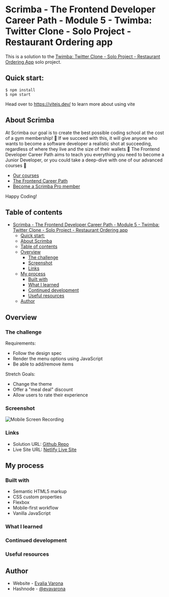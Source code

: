 # Scrimba - The Frontend Developer Career Path - Module 5 - Twimba: Twitter Clone - Solo Project - Restaurant Ordering app

This is a solution to the [Twimba: Twitter Clone - Solo Project - Restaurant Ordering App](https://scrimba.com/playlist/p5PpdAw) solo project.

## Quick start:

```
$ npm install
$ npm start
```

Head over to https://vitejs.dev/ to learn more about using vite

## About Scrimba

At Scrimba our goal is to create the best possible coding school at the cost of a gym membership! 💜
If we succeed with this, it will give anyone who wants to become a software developer a realistic shot at succeeding, regardless of where they live and the size of their wallets 🎉
The Frontend Developer Career Path aims to teach you everything you need to become a Junior Developer, or you could take a deep-dive with one of our advanced courses 🚀

- [Our courses](https://scrimba.com/allcourses)
- [The Frontend Career Path](https://scrimba.com/learn/frontend)
- [Become a Scrimba Pro member](https://scrimba.com/pricing)

Happy Coding!

## Table of contents

- [Scrimba - The Frontend Developer Career Path - Module 5 - Twimba: Twitter Clone - Solo Project - Restaurant Ordering app](#scrimba---the-frontend-developer-career-path---module-5---twimba-twitter-clone---solo-project---restaurant-ordering-app)
  - [Quick start:](#quick-start)
  - [About Scrimba](#about-scrimba)
  - [Table of contents](#table-of-contents)
  - [Overview](#overview)
    - [The challenge](#the-challenge)
    - [Screenshot](#screenshot)
    - [Links](#links)
  - [My process](#my-process)
    - [Built with](#built-with)
    - [What I learned](#what-i-learned)
    - [Continued development](#continued-development)
    - [Useful resources](#useful-resources)
  - [Author](#author)

## Overview

### The challenge

Requirements:

- Follow the design spec
- Render the menu options using JavaScript
- Be able to add/remove items

Stretch Goals:

- Change the theme
- Offer a "meal deal" discount
- Allow users to rate their experience

### Screenshot

![Mobile Screen Recording](imgs/ss-mobile.gif)

### Links

- Solution URL: [Github Repo](https://github.com/varonalearns/Mobile-Ordering-App)
- Live Site URL: [Netlify Live Site](https://app.netlify.com/sites/effortless-arithmetic-cef6e8/overview)

## My process

### Built with

- Semantic HTML5 markup
- CSS custom properties
- Flexbox
- Mobile-first workflow
- Vanilla JavaScript

### What I learned

### Continued development

### Useful resources

## Author

- Website - [Evalia Varona](https://www.evaliavarona.com)
- Hashnode - [@evavarona](https://evaliavarona.hashnode.dev)
